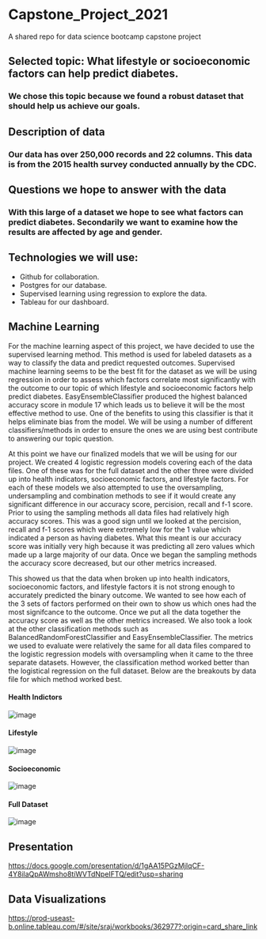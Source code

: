 # Capstone_Project_2021
A shared repo for data science bootcamp capstone project
## Selected topic: What lifestyle or socioeconomic factors can help predict diabetes.
### We chose this topic because we found a robust dataset that should help us achieve our goals.
## Description of data
### Our data has over 250,000 records and 22 columns. This data is from the 2015 health survey conducted annually by the CDC. 
## Questions we hope to answer with the data
### With this large of a dataset we hope to see what factors can predict diabetes. Secondarily we want to examine how the results are affected by age and gender.
## Technologies we will use:
* Github for collaboration.
* Postgres for our database.
* Supervised learning using regression to explore the data.
* Tableau for our dashboard.
## Machine Learning


For the machine learning aspect of this project, we have decided to use the supervised learning method. This method is used for labeled datasets as a way to classify the data and predict requested outcomes. Supervised machine learning seems to be the best fit for the dataset as we will be using regression in order to assess which factors correlate most significantly with the outcome to our topic of which lifestyle and socioeconomic factors help predict diabetes. EasyEnsembleClassifier produced the highest balanced accuracy score in module 17 which leads us to believe it will be the most effective method to use. One of the benefits to using this classifier is that it helps eliminate bias from the model. We will be using a number of different classifiers/methods in order to ensure the ones we are using best contribute to answering our topic question. 

At this point we have our finalized models that we will be using for our project. We created 4 logistic regression models covering each of the data files. One of these was for the full dataset and the other three were divided up into health indicators, socioeconomic factors, and lifestyle factors. For each of these models we also attempted to use the oversampling, undersampling and combination methods to see if it would create any significant difference in our accuracy score, percision, recall and f-1 score. Prior to using the sampling methods all data files had relatively high accuracy scores. This was a good sign until we looked at the percision, recall and f-1 scores which were extremely low for the 1 value which indicated a person as having diabetes. What this meant is our accuracy score was initially very high because it was predicting all zero values which made up a large majority of our data. Once we began the sampling methods the accuracy score decreased, but our other metrics increased.  

This showed us that the data when broken up into health indicators, socioeconomic factors, and lifestyle factors it is not strong enough to accurately predicted the binary outcome. We wanted to see how each of the 3 sets of factors performed on their own to show us which ones had the most signifcance to the outcome. Once we put all the data together the accuracy score as well as the other metrics increased. We also took a look at the other classification methods such as BalancedRandomForestClassifier and EasyEnsembleClassifier. The metrics we used to evaluate were relatively the same for all data files compared to the logistic regression models with oversampling when it came to the three separate datasets. However, the classification method worked better than the logistical regression on the full dataset. Below are the breakouts by data file for which method worked best. 



#### Health Indictors 
![image](https://user-images.githubusercontent.com/87450415/149331315-83bd655a-590a-4f9c-a467-a4e8d54f5fd4.png)

#### Lifestyle
![image](https://user-images.githubusercontent.com/87450415/149331428-4bf10e87-45ae-40c7-93d5-fa95764c06e3.png)

#### Socioeconomic
![image](https://user-images.githubusercontent.com/87450415/149331508-10d21962-040c-4cda-882d-42bfcdf8094f.png)

#### Full Dataset
![image](https://user-images.githubusercontent.com/87450415/149331618-a2842ed8-08d6-481f-bd2a-2e2134324f05.png)

## Presentation 
https://docs.google.com/presentation/d/1gAA15PGzMjIqCF-4Y8ilaQpAWmsho8tiWVTdNpeIFTQ/edit?usp=sharing

## Data Visualizations 
https://prod-useast-b.online.tableau.com/#/site/sraj/workbooks/362977?:origin=card_share_link


